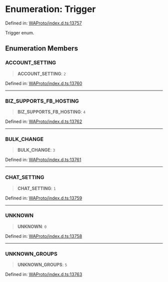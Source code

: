 # Enumeration: Trigger

Defined in: [WAProto/index.d.ts:13757](https://github.com/Fokusdotid/bail/blob/8b525f9ebcc20cb9acd0f880b6ad58976e38b117/WAProto/index.d.ts#L13757)

Trigger enum.

## Enumeration Members

### ACCOUNT\_SETTING

> **ACCOUNT\_SETTING**: `2`

Defined in: [WAProto/index.d.ts:13760](https://github.com/Fokusdotid/bail/blob/8b525f9ebcc20cb9acd0f880b6ad58976e38b117/WAProto/index.d.ts#L13760)

***

### BIZ\_SUPPORTS\_FB\_HOSTING

> **BIZ\_SUPPORTS\_FB\_HOSTING**: `4`

Defined in: [WAProto/index.d.ts:13762](https://github.com/Fokusdotid/bail/blob/8b525f9ebcc20cb9acd0f880b6ad58976e38b117/WAProto/index.d.ts#L13762)

***

### BULK\_CHANGE

> **BULK\_CHANGE**: `3`

Defined in: [WAProto/index.d.ts:13761](https://github.com/Fokusdotid/bail/blob/8b525f9ebcc20cb9acd0f880b6ad58976e38b117/WAProto/index.d.ts#L13761)

***

### CHAT\_SETTING

> **CHAT\_SETTING**: `1`

Defined in: [WAProto/index.d.ts:13759](https://github.com/Fokusdotid/bail/blob/8b525f9ebcc20cb9acd0f880b6ad58976e38b117/WAProto/index.d.ts#L13759)

***

### UNKNOWN

> **UNKNOWN**: `0`

Defined in: [WAProto/index.d.ts:13758](https://github.com/Fokusdotid/bail/blob/8b525f9ebcc20cb9acd0f880b6ad58976e38b117/WAProto/index.d.ts#L13758)

***

### UNKNOWN\_GROUPS

> **UNKNOWN\_GROUPS**: `5`

Defined in: [WAProto/index.d.ts:13763](https://github.com/Fokusdotid/bail/blob/8b525f9ebcc20cb9acd0f880b6ad58976e38b117/WAProto/index.d.ts#L13763)
